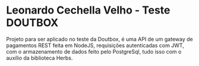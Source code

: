 # Leonardo Cechella Velho - Teste DOUTBOX

Projeto para ser aplicado no teste da Doutbox, é uma API de um gateway de pagamentos REST feita em NodeJS, requisições autenticadas com JWT, com o armazenamento de dados feito pelo PostgreSql, tudo isso com o auxílio da biblioteca Herbs.